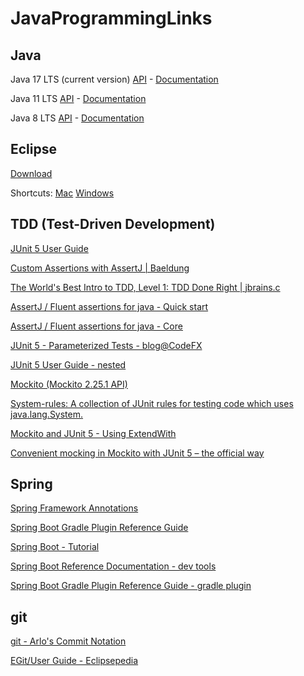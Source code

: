# JavaProgrammingLinks

## Java

Java 17 LTS (current version) [API](https://docs.oracle.com/en/java/javase/17/docs/api/index.html) - [Documentation](https://docs.oracle.com/en/java/javase/17/)

Java 11 LTS [API](https://docs.oracle.com/en/java/javase/11/docs/api/index.html) - [Documentation](https://docs.oracle.com/en/java/javase/11/)

Java 8 LTS [API](https://docs.oracle.com/javase/8/docs/api/index.html) - [Documentation](https://docs.oracle.com/javase/8/)

## Eclipse

[Download](https://www.eclipse.org/downloads/)

Shortcuts: [Mac](https://htmlpreview.github.io/?https://github.com/MarioKusek/JavaProgrammingLinks/blob/main/eclipse-shortcuts.html) [Windows](https://htmlpreview.github.io/?https://github.com/MarioKusek/JavaProgrammingLinks/blob/main/eclipse-shortcuts-win.html)

## TDD (Test-Driven Development)

[JUnit 5 User Guide](https://junit.org/junit5/docs/current/user-guide/)

[Custom Assertions with AssertJ | Baeldung](https://www.baeldung.com/assertj-custom-assertion)

[The World's Best Intro to TDD, Level 1: TDD Done Right | jbrains.c](https://online-training.jbrains.ca/p/wbitdd-01)

[AssertJ / Fluent assertions for java - Quick start](http://joel-costigliola.github.io/assertj/assertj-core-quick-start.html)

[AssertJ / Fluent assertions for java - Core](http://joel-costigliola.github.io/assertj/assertj-core.html)

[JUnit 5 - Parameterized Tests - blog@CodeFX](https://blog.codefx.org/libraries/junit-5-parameterized-tests/)

[JUnit 5 User Guide - nested](https://junit.org/junit5/docs/current/user-guide/#writing-tests-nested)

[Mockito (Mockito 2.25.1 API)](https://static.javadoc.io/org.mockito/mockito-core/2.25.1/org/mockito/Mockito.html)

[System-rules: A collection of JUnit rules for testing code which uses java.lang.System.](https://github.com/stefanbirkner/system-rules)

[Mockito and JUnit 5 - Using ExtendWith](https://www.baeldung.com/mockito-junit-5-extension)

[Convenient mocking in Mockito with JUnit 5 – the official way](https://solidsoft.wordpress.com/2018/03/27/convenient-mocking-in-mockito-with-junit-5-the-official-way/)

## Spring

[Spring Framework Annotations](https://springframework.guru/spring-framework-annotations/)

[Spring Boot Gradle Plugin Reference Guide](https://docs.spring.io/spring-boot/docs/current/gradle-plugin/reference/html/#packaging-executable-configuring-including-development-only-dependencies)

[Spring Boot - Tutorial](https://www.vogella.com/tutorials/SpringBoot/article.html#example-create-your-first-spring-boot-application)

[Spring Boot Reference Documentation - dev tools](https://docs.spring.io/spring-boot/docs/2.3.1.RELEASE/reference/htmlsingle/#using-boot-devtools)

[Spring Boot Gradle Plugin Reference Guide - gradle plugin](https://docs.spring.io/spring-boot/docs/2.3.1.RELEASE/gradle-plugin/reference/html/#packaging-executable-configuring-including-development-only-dependencies)

## git

[git - Arlo's Commit Notation](https://github.com/RefactoringCombos/ArlosCommitNotation)

[EGit/User Guide - Eclipsepedia](https://wiki.eclipse.org/EGit/User_Guide)
